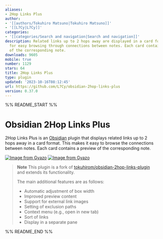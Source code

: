 ```yaml
---
aliases:
- 2Hop Links Plus
author:
- '[[authors/Tokuhiro Matsuno|Tokuhiro Matsuno]]'
- '[[L7Cy|L7Cy]]'
categories:
- '[[categories/Search and navigation|Search and navigation]]'
description: Related links up to 2 hops away are displayed in a card format, allowing
  for easy browsing through connections between notes. Each card contains a preview
  of the corresponding note.
downloads: 9605
mobile: true
number: 1129
stars: 64
title: 2Hop Links Plus
type: plugin
updated: '2023-10-16T08:12:45'
url: https://github.com/L7Cy/obsidian-2hop-links-plus
version: 0.37.0
---
```


%% README_START %%

# Obsidian 2Hop Links Plus

2Hop Links Plus is an [Obsidian](https://obsidian.md/) plugin that displays related links up to 2 hops away in a card format. This makes it easy to browse the connections between notes. Each card contains a preview of the corresponding note.

[![Image from Gyazo](https://i.gyazo.com/bf49c9e6314b4141215fd6f627e80da1.png)](https://gyazo.com/bf49c9e6314b4141215fd6f627e80da1)
[![Image from Gyazo](https://i.gyazo.com/4947e25e5963b6d22b748ed3204b57b2.png)](https://gyazo.com/4947e25e5963b6d22b748ed3204b57b2)

> **Note**
> This plugin is a fork of [tokuhirom/obsidian-2hop-links-plugin](https://github.com/tokuhirom/obsidian-2hop-links-plugin) and extends its functionality.
>
> The main additional features are as follows:
>
> - Automatic adjustment of box width
> - Improved preview content
> - Support for external link images
> - Setting of exclusion paths
> - Context menu (e.g., open in new tab)
> - Sort of links
> - Display in a separate pane


%% README_END %%
